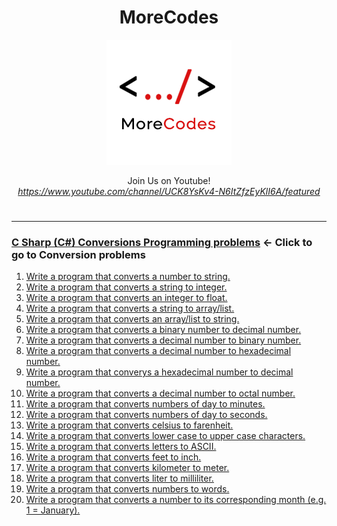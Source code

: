 <h1 align="center">MoreCodes</h1>
<p align="center"> 
  <img src="/morecodescir.png"/>
</p>

<p align="center">
Join Us on Youtube! <br/>
<i><u>https://www.youtube.com/channel/UCK8YsKv4-N6ItZfzEyKlI6A/featured</u></i>
</p>

#

- - - -
### [C Sharp (C#) Conversions Programming problems](../Conversions/) <- Click to go to Conversion problems

1. <a href="https://github.com/ArjunAranetaCodes/MoreCodes-ASPCSharp/blob/master/Conversions/problem1.cs" target="_blank">Write a program that converts a number to string.</a>
2. <a href="https://github.com/ArjunAranetaCodes/MoreCodes-ASPCSharp/blob/master/Conversions/problem2.cs" target="_blank">Write a program that converts a string to integer.</a>
3. <a href="https://github.com/ArjunAranetaCodes/MoreCodes-ASPCSharp/blob/master/Conversions/problem3.cs" target="_blank">Write a program that converts an integer to float.</a>
4. <a href="https://github.com/ArjunAranetaCodes/MoreCodes-ASPCSharp/blob/master/Conversions/problem4.cs" target="_blank">Write a program that converts a string to array/list.</a>
5. <a href="https://github.com/ArjunAranetaCodes/MoreCodes-ASPCSharp/blob/master/Conversions/problem5.cs" target="_blank">Write a program that converts an array/list to string.</a>
6. <a href="https://github.com/ArjunAranetaCodes/MoreCodes-ASPCSharp/blob/master/Conversions/problem6.cs" target="_blank">Write a program that converts a binary number to decimal number.</a>
7. <a href="https://github.com/ArjunAranetaCodes/MoreCodes-ASPCSharp/blob/master/Conversions/problem7.cs" target="_blank">Write a program that converts a decimal number to binary number.</a>
8. <a href="https://github.com/ArjunAranetaCodes/MoreCodes-ASPCSharp/blob/master/Conversions/problem8.cs" target="_blank">Write a program that converts a decimal number to hexadecimal number.</a>
9. <a href="https://github.com/ArjunAranetaCodes/MoreCodes-ASPCSharp/blob/master/Conversions/problem9.cs" target="_blank">Write a program that converys a hexadecimal number to decimal number.</a>
10. <a href="https://github.com/ArjunAranetaCodes/MoreCodes-ASPCSharp/blob/master/Conversions/problem10.cs" target="_blank">Write a program that converts a decimal number to octal number.</a>
11. <a href="https://github.com/ArjunAranetaCodes/MoreCodes-ASPCSharp/blob/master/Conversions/problem11.cs" target="_blank">Write a program that converts numbers of day to minutes.</a>
12. <a href="https://github.com/ArjunAranetaCodes/MoreCodes-ASPCSharp/blob/master/Conversions/problem12.cs" target="_blank">Write a program that converts numbers of day to seconds.</a>
13. <a href="https://github.com/ArjunAranetaCodes/MoreCodes-ASPCSharp/blob/master/Conversions/problem13.cs" target="_blank">Write a program that converts celsius to farenheit.</a>
14. <a href="https://github.com/ArjunAranetaCodes/MoreCodes-ASPCSharp/blob/master/Conversions/problem14.cs" target="_blank">Write a program that converts lower case to upper case characters.</a>
15. <a href="https://github.com/ArjunAranetaCodes/MoreCodes-ASPCSharp/blob/master/Conversions/problem15.cs" target="_blank">Write a program that converts letters to ASCII.</a>
16. <a href="https://github.com/ArjunAranetaCodes/MoreCodes-ASPCSharp/blob/master/Conversions/problem16.cs" target="_blank">Write a program that converts feet to inch.</a>
17. <a href="https://github.com/ArjunAranetaCodes/MoreCodes-ASPCSharp/blob/master/Conversions/problem17.cs" target="_blank">Write a program that converts kilometer to meter.</a>
18. <a href="https://github.com/ArjunAranetaCodes/MoreCodes-ASPCSharp/blob/master/Conversions/problem18.cs" target="_blank">Write a program that converts liter to milliliter.</a>
19. <a href="https://github.com/ArjunAranetaCodes/MoreCodes-ASPCSharp/blob/master/Conversions/problem19.cs" target="_blank">Write a program that converts numbers to words.</a>
20. <a href="https://github.com/ArjunAranetaCodes/MoreCodes-ASPCSharp/blob/master/Conversions/problem20.cs" target="_blank">Write a program that converts a number to its corresponding month (e.g. 1 = January).</a>
